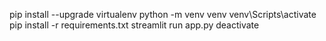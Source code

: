pip install --upgrade virtualenv
python -m venv venv
venv\Scripts\activate
pip install -r requirements.txt
streamlit run app.py
deactivate
